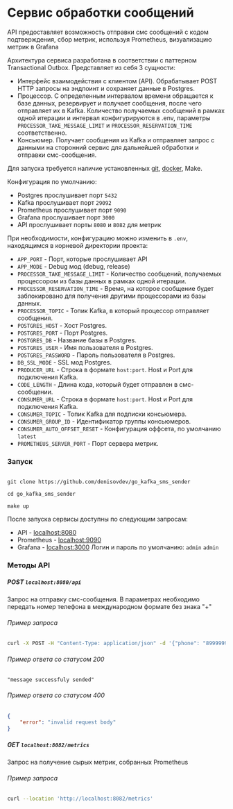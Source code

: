 # Сервис обработки сообщений

API предоставляет возможность отправки смс сообщений с кодом подтверждения, сбор метрик, используя Prometheus, визуализацию метрик в Grafana

Архитектура сервиса разработана в соответствии с паттерном Transactional Outbox. Представляет из себя 3 сущности:
- Интерфейс взаимодействия с клиентом (API). Обрабатывает POST HTTP запросы на эндпоинт и сохраняет данные в Postgres. 
- Процессор. С определенным интервалом времени обращается к базе данных, резервирует и получает сообщения, после чего отправляет их в Kafka. Количество получаемых сообщений в рамках одной итерации и интервал конфигурируются в .env, параметры `PROCESSOR_TAKE_MESSAGE_LIMIT` и `PROCESSOR_RESERVATION_TIME` соответственно. 
- Консьюмер. Получает сообщения из Kafka и отправляет запрос с данными на сторонний сервис для дальнейшей обработки и отправки смс-сообщения. 

Для запуска требуется наличие установленных [git](https://git-scm.com), [docker](https://www.docker.com), Make.

Конфигурация по умолчанию:
- Postgres прослушивает порт `5432`
- Kafka прослушивает порт `29092`
- Prometheus прослушивает порт `9090`
- Grafana прослушивает порт `3000`
- API прослушивает порты `8080` и `8082` для метрик

При необходимости, конфигурацию можно изменить в `.env`, находящимся в корневой директории проекта:
- `APP_PORT` - Порт, которые прослушивает API
- `APP_MODE` - Debug мод (debug, release)
- `PROCESSOR_TAKE_MESSAGE_LIMIT` - Количество сообщений, получаемых процессором из базы данных в рамках одной итерации. 
- `PROCESSOR_RESERVATION_TIME` - Время, на которое сообщение будет заблокировано для получения другими процессорами из базы данных.
- `PROCESSOR_TOPIC` - Топик Kafka, в который процессор отправляет сообщения. 
- `POSTGRES_HOST` - Хост Postgres.
- `POSTGRES_PORT` - Порт Postgres.
- `POSTGRES_DB` - Название базы в Postgres.
- `POSTGRES_USER` - Имя пользователя в Postgres.
- `POSTGRES_PASSWORD` - Пароль пользователя в Postgres.
- `DB_SSL_MODE` - SSL мод Postgres.
- `PRODUCER_URL` - Строка в формате `host:port`. Host и Port для подключения Kafka.
- `CODE_LENGTH` - Длина кода, который будет отправлен в смс-сообщении.
- `CONSUMER_URL` - Строка в формате `host:port`. Host и Port для подключения Kafka.
- `CONSUMER_TOPIC` - Топик Kafka для подписки консьюмера.
- `CONSUMER_GROUP_ID` - Идентификатор группы консьюмеров.
- `CONSUMER_AUTO_OFFSET_RESET` - Конфигурация оффсета, по умолчанию `latest`
- `PROMETHEUS_SERVER_PORT` - Порт сервера метрик.
      
### Запуск

```

git clone https://github.com/denisovdev/go_kafka_sms_sender

cd go_kafka_sms_sender  

make up

```

После запуска сервисы доступны по следующим запросам:
- API - [localhost:8080](http://localhost:8080)
- Prometheus - [localhost:9090](http://localhost:9090)
- Grafana - [localhost:3000](http://localhost:3000) Логин и пароль по умолчанию: `admin` `admin`

### Методы API

##### POST `localhost:8080/api`
Запрос на отправку смс-сообщения. В параметрах необходимо передать номер телефона в международном формате без знака "+"
###### Пример запроса
``` bash
curl -X POST -H "Content-Type: application/json" -d '{"phone": "89999999999"}' http://localhost:8080/api/
```

###### Пример ответа со статусом 200
```
"message successfuly sended"
```

###### Пример ответа со статусом 400
```json
{
	"error": "invalid request body"
}
```
##### GET `localhost:8082/metrics`
Запрос на получение сырых метрик, собранных Prometheus
###### Пример запроса
``` bash
curl --location 'http://localhost:8082/metrics'
```
